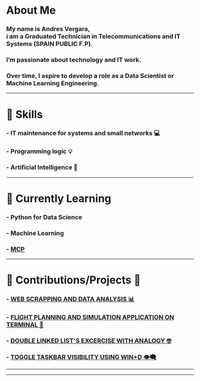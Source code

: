 
<!-- <img src="https://i.imgur.com/o5jNcoY.jpeg" height=220> -->

# About Me

### My name is Andres Vergara, </br> i am a Graduated Technician in Telecommunications and IT Systems (SPAIN PUBLIC F.P).  
### I’m passionate about technology and IT work.  
### Over time, I aspire to develop a role as a Data Scientist or Machine Learning Engineering.

---

# 🚀 Skills  
### - IT maintenance for systems and small networks 💻  
### - Programming logic 💡  
### - Artificial Intelligence 🧠  

---

# 🌱 Currently Learning  
### - Python for Data Science  
### - Machine Learning  
### - [MCP](https://github.com/cyanheads/git-mcp-server)


---

# 💼 Contributions/Projects 🐙  

### - **[WEB SCRAPPING AND DATA ANALYSIS 📊](https://github.com/anverpy/scraping-and-data-analysis)**  
### - **[FLIGHT PLANNING AND SIMULATION APPLICATION ON TERMINAL 🛫](https://github.com/anverpy/mission-planner)**  
### - **[DOUBLE LINKED LIST'S EXCERCISE WITH ANALOGY 🤓](https://github.com/anverpy/double-ll-creating-analogy)**  
###  - **[TOGGLE TASKBAR VISIBILITY USING WIN+D 👁️‍🗨️](https://github.com/anverpy/toggle-taskbar)**  

---
---


